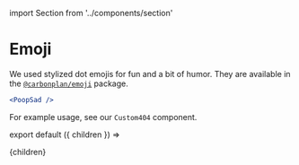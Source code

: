 import Section from '../components/section'

# Emoji

We used stylized dot emojis for fun and a bit of humor. They are available in the [`@carbonplan/emoji`](https://github.com/carbonplan/emoji) package.

```jsx live
<PoopSad />
```

For example usage, see our `Custom404` component.

export default ({ children }) => <Section name='emoji'>{children}</Section>
